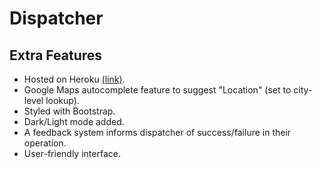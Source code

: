 # Dispatcher

## Extra Features

- Hosted on Heroku [(link)](https://dispatcher-jq.herokuapp.com/).
- Google Maps autocomplete feature to suggest "Location" (set to city-level lookup).
- Styled with Bootstrap.
- Dark/Light mode added.
- A feedback system informs dispatcher of success/failure in their operation.
- User-friendly interface.
